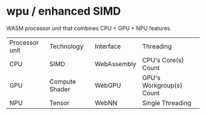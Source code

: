 # wpu / enhanced SIMD
WASM processor unit that combines CPU + GPU + NPU features. 

<table>
<tr>
<td>Processor unit</td>
<td>Technology</td>
<td>Interface</td>
<td>Threading</td>
</tr>

<tr>
<td>CPU</td>
<td>SIMD</td>
<td>WebAssembly</td>
<td>CPU's Core(s) Count</td>
</tr>


<tr>
<td>GPU</td>
<td>Compute Shader</td>
<td>WebGPU</td>
<td>GPU's Workgroup(s) Count</td>
</tr>


<tr>
<td>NPU</td>
<td>Tensor</td>
<td>WebNN</td>
<td>Single Threading</td>
</tr>


</table>